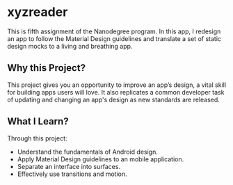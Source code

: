 # xyzreader

This is fifth assignment of the Nanodegree program. In this app, I redesign an app to follow the Material Design guidelines and translate a set of static design mocks to a living and breathing app.

## Why this Project?
This project gives you an opportunity to improve an app’s design, a vital skill for building apps users will love. It also replicates a common developer task of updating and changing an app's design as new standards are released.

## What I Learn?
Through this project:

- Understand the fundamentals of Android design.
- Apply Material Design guidelines to an mobile application.
- Separate an interface into surfaces.
- Effectively use transitions and motion.

